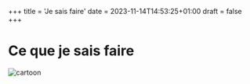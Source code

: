+++
title = 'Je sais faire'
date = 2023-11-14T14:53:25+01:00
draft = false
+++
# Ce que je sais faire
![cartoon](https://img.freepik.com/vecteurs-libre/enfant-mignon-portant-costume-kangourou-cartoon-vector-icon-illustration-icone-animaux-personnes-isolees-plat_138676-7494.jpg)
